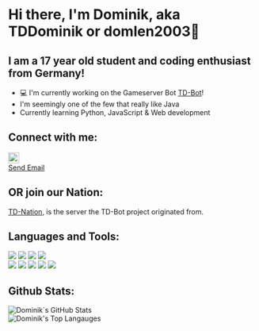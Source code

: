 # Hi there, I'm Dominik, aka TDDominik or domlen2003👋
## I am a 17 year old student and coding enthusiast from Germany!

- 💻 I'm currently working on the Gameserver Bot [TD-Bot][tdbotGH]!
- I'm seemingly one of the few that really like Java
- Currently learning Python, JavaScript & Web development

## Connect with me:

[<img align="center" alt="Dominik| Instagram" width="22px" src="https://cdn.jsdelivr.net/npm/simple-icons@v3/icons/instagram.svg" />][instagram] 
<br>
<a img align="center" alt="Dominik| Instagram" width="22px" href= "mailto:dominikalexanderlenz@gmail.com">Send Email</a>
## OR join our Nation:

[TD-Nation][TD], is the server the TD-Bot project originated from.

## Languages and Tools:

<img src="https://img.shields.io/badge/-IntelliJ%20IDEA-5e2495?style=for-the-badge&logo=jetbrains&logoColor=white"/> <img src="https://img.shields.io/badge/android%20studio-3DDC84.svg?&style=for-the-badge&logo=android%20studio&logoColor=white"> <img src="https://img.shields.io/badge/java-007396.svg?&style=for-the-badge&logo=java&logoColor=white"/>  <img src="https://img.shields.io/badge/-MongoDB-13aa52?style=for-the-badge&logo=mongodb&logoColor=white"/> 
<br>
<img src="https://img.shields.io/badge/visual%20studio%20code-007ACC.svg?&style=for-the-badge&logo=visual%20studio%20code&logoColor=white"/>  <img src="https://img.shields.io/badge/git-F05032.svg?&style=for-the-badge&logo=git&logoColor=white"/> <img src="https://img.shields.io/badge/github%20-181717.svg?&style=for-the-badge&logo=github&logoColor=white"/> <img src="https://img.shields.io/badge/maven-C71A36.svg?&style=for-the-badge&logo=apache%20maven&logoColor=white"/> <img src="https://img.shields.io/badge/python-319440.svg?&style=for-the-badge&logo=python&logoColor=white"/>



## Github Stats:  
  <img align="center" alt="Dominik´s GitHub Stats" src="https://github-readme-stats.vercel.app/api?username=domlen2003&show_icons=true&hide_border=true" />
    <br>
<img align="" alt="Dominik's Top Langauges" src="https://github-readme-stats.vercel.app/api/top-langs/?username=domlen2003">
  
[TD]: https://discord.gg/wmEUMjnfpb
[instagram]: https://instagram.com/dominik.le_03
[tdbotGH]: https://github.com/Th3Ph4nt0m/TD-Bot
